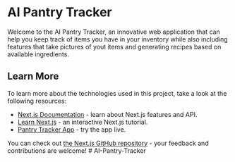 # AI Pantry Tracker

Welcome to the AI Pantry Tracker, an innovative web application that can help you keep track of items you have in your inventory while also including features that take pictures of yout items and generating recipes based on available ingredients.


## Learn More

To learn more about the technologies used in this project, take a look at the following resources:

- [Next.js Documentation](https://nextjs.org/docs) - learn about Next.js features and API.
- [Learn Next.js](https://nextjs.org/learn) - an interactive Next.js tutorial.
- [Pantry Tracker App](https://pantry-tracker-seven-zeta.vercel.app/login) - try the app live.

You can check out [the Next.js GitHub repository](https://github.com/vercel/next.js/) - your feedback and contributions are welcome!
#   A I - P a n t r y - T r a c k e r  
 